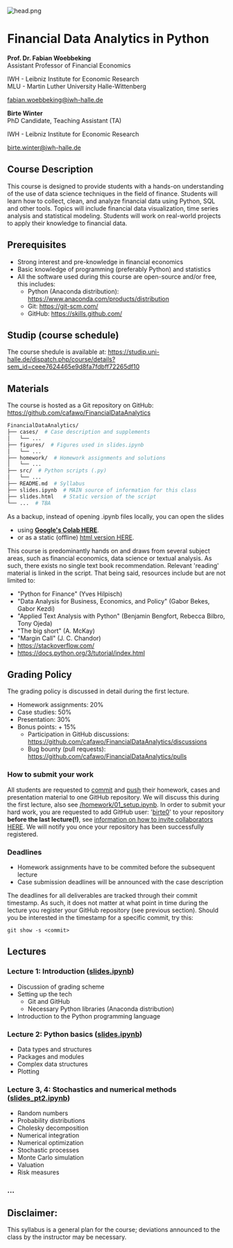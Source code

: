 ![head.png](figures/head.jpg)

# Financial Data Analytics in Python

**Prof. Dr. Fabian Woebbeking**</br>
Assistant Professor of Financial Economics

IWH - Leibniz Institute for Economic Research</br>
MLU - Martin Luther University Halle-Wittenberg

fabian.woebbeking@iwh-halle.de



**Birte Winter**</br>
PhD Candidate, Teaching Assistant (TA)

IWH - Leibniz Institute for Economic Research</br>

birte.winter@iwh-halle.de


## Course Description

This course is designed to provide students with a hands-on understanding of the use of data science techniques in the field of finance. Students will learn how to collect, clean, and analyze financial data using Python, SQL and other tools. Topics will include financial data visualization, time series analysis and statistical modeling. Students will work on real-world projects to apply their knowledge to financial data.

## Prerequisites

* Strong interest and pre-knowledge in financial economics
* Basic knowledge of programming (preferably Python) and statistics
* All the software used during this course are open-source and/or free, this includes:
    * Python (Anaconda distribution): https://www.anaconda.com/products/distribution
    * Git: https://git-scm.com/
    * GitHub: https://skills.github.com/


## Studip (course schedule)

The course shedule is available at: https://studip.uni-halle.de/dispatch.php/course/details?sem_id=ceee7624465e9d8fa7fdbff72265df10


## Materials

The course is hosted as a Git repository on GitHub: https://github.com/cafawo/FinancialDataAnalytics

```bash
FinancialDataAnalytics/
├── cases/  # Case description and supplements
│   └── ...  
├── figures/  # Figures used in slides.ipynb
│   └── ...  
├── homework/  # Homework assignments and solutions
│   └── ...  
├── src/  # Python scripts (.py)
│   └── ...  
├── README.md  # Syllabus
├── slides.ipynb  # MAIN source of information for this class
├── slides.html   # Static version of the script
└── ...  # TBA
```

As a backup, instead of opening .ipynb files locally, you can open the slides
* using [**Google's Colab HERE**](https://colab.research.google.com/github/cafawo/FinancialDataAnalytics/blob/master/slides.ipynb).
* or as a static (offline) [html version HERE](https://cafawo.github.io/FinancialDataAnalytics/slides.html).


This course is predominantly hands on and draws from several subject areas, such as financial economics, data science or textual analysis. As such, there exists no single text book recommendation. Relevant 'reading' material is linked in the script. That being said, resources include but are not limited to:
* "Python for Finance" (Yves Hilpisch)
* "Data Analysis for Business, Economics, and Policy" (Gabor Bekes, Gabor Kezdi)
* "Applied Text Analysis with Python" (Benjamin Bengfort, Rebecca Bilbro, Tony Ojeda)
* "The big short" (A. McKay)
* "Margin Call" (J. C. Chandor)
* https://stackoverflow.com/
* https://docs.python.org/3/tutorial/index.html


## Grading Policy

The grading policy is discussed in detail during the first lecture.

* Homework assignments: 20%
* Case studies: 50%
* Presentation: 30%
* Bonus points: + 15%
  * Participation in GitHub discussions: https://github.com/cafawo/FinancialDataAnalytics/discussions
  * Bug bounty (pull requests): https://github.com/cafawo/FinancialDataAnalytics/pulls

### How to submit your work

All students are requested to [commit](https://git-scm.com/docs/git-commit) and [push](https://git-scm.com/docs/git-push) their homework, cases and presentation material to one GitHub repository. We will discuss this during the first lecture, also see [/homework/01_setup.ipynb](https://github.com/cafawo/FinancialDataAnalytics/blob/master/homework/01_setup.ipynb). In order to submit your hard work, you are requested to add GitHub user: '[birte0](https://github.com/birte0)' to your repository **before the last lecture(!)**, see [information on how to invite collaborators HERE](https://docs.github.com/en/account-and-profile/setting-up-and-managing-your-personal-account-on-github/managing-access-to-your-personal-repositories/inviting-collaborators-to-a-personal-repository). We will notify you once your repository has been successfully registered.

### Deadlines

* Homework assignments have to be commited before the subsequent lecture
* Case submission deadlines will be announced with the case description

The deadlines for all deliverables are tracked through their commit timestamp. As such, it does not matter at what point in time during the lecture you register your GitHub repository (see previous section). Should you be interested in the timestamp for a specific commit, try this:

```
git show -s <commit>
```




## Lectures

### Lecture 1: Introduction ([slides.ipynb](https://github.com/cafawo/FinancialDataAnalytics/blob/master/slides.ipynb))

* Discussion of grading scheme
* Setting up the tech
  * Git and GitHub
  * Necessary Python libraries (Anaconda distribution)
* Introduction to the Python programming language


### Lecture 2: Python basics ([slides.ipynb](https://github.com/cafawo/FinancialDataAnalytics/blob/master/slides.ipynb))

* Data types and structures
* Packages and modules
* Complex data structures
* Plotting


### Lecture 3, 4: Stochastics and numerical methods ([slides_pt2.ipynb](https://github.com/cafawo/FinancialDataAnalytics/blob/master/slides_pt2.ipynb))

* Random numbers
* Probability distributions
* Cholesky decomposition
* Numerical integration
* Numerical optimization
* Stochastic processes
* Monte Carlo simulation
* Valuation
* Risk measures


### ...


## Disclaimer:
This syllabus is a general plan for the course; deviations announced to the class by the instructor may be necessary.